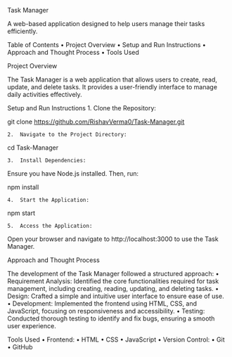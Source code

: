 Task Manager

A web-based application designed to help users manage their tasks efficiently.

Table of Contents
	•	Project Overview
	•	Setup and Run Instructions
	•	Approach and Thought Process
	•	Tools Used

Project Overview

The Task Manager is a web application that allows users to create, read, update, and delete tasks. It provides a user-friendly interface to manage daily activities effectively.

Setup and Run Instructions
	1.	Clone the Repository:

git clone https://github.com/RishavVerma0/Task-Manager.git


	2.	Navigate to the Project Directory:

cd Task-Manager


	3.	Install Dependencies:
Ensure you have Node.js installed. Then, run:

npm install


	4.	Start the Application:

npm start


	5.	Access the Application:
Open your browser and navigate to http://localhost:3000 to use the Task Manager.

Approach and Thought Process

The development of the Task Manager followed a structured approach:
	•	Requirement Analysis: Identified the core functionalities required for task management, including creating, reading, updating, and deleting tasks.
	•	Design: Crafted a simple and intuitive user interface to ensure ease of use.
	•	Development: Implemented the frontend using HTML, CSS, and JavaScript, focusing on responsiveness and accessibility.
	•	Testing: Conducted thorough testing to identify and fix bugs, ensuring a smooth user experience.

Tools Used
	•	Frontend:
	•	HTML
	•	CSS
	•	JavaScript
	•	Version Control:
	•	Git
	•	GitHub
